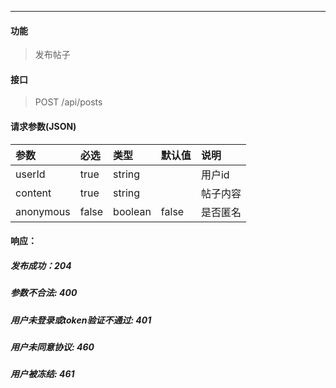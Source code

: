 -----------

#### 功能

> 发布帖子

#### 接口

> POST  /api/posts

#### 请求参数(JSON)

|参数|必选 |类型|默认值|说明|
|:----- |:-------|:-----|:----- |:----- |
|userId |true |string||用户id|
|content |true |string||帖子内容|
|anonymous |false |boolean|false|是否匿名|

#### 响应：
##### 发布成功：204
##### 参数不合法: 400
##### 用户未登录或token验证不通过: 401
##### 用户未同意协议: 460
##### 用户被冻结: 461

